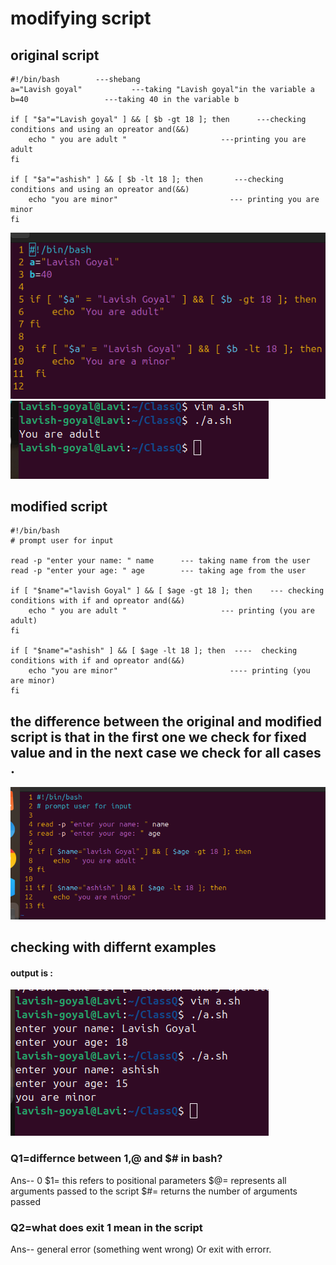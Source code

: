 # modifying script

## original script

```
#!/bin/bash        ---shebang
a="Lavish goyal"           ---taking "Lavish goyal"in the variable a
b=40                 ---taking 40 in the variable b

if [ "$a"="Lavish goyal" ] && [ $b -gt 18 ]; then      ---checking conditions and using an opreator and(&&)
    echo " you are adult "                     ---printing you are adult
fi

if [ "$a"="ashish" ] && [ $b -lt 18 ]; then       ---checking conditions and using an opreator and(&&)
    echo "you are minor"                         --- printing you are minor
fi
```
![Image](imagess/a.png)
![Image](imagess/b.png)

##  modified script

```
#!/bin/bash 
# prompt user for input

read -p "enter your name: " name      --- taking name from the user
read -p "enter your age: " age        --- taking age from the user

if [ "$name"="lavish Goyal" ] && [ $age -gt 18 ]; then    --- checking conditions with if and opreator and(&&)     
    echo " you are adult "                     --- printing (you are adult)
fi

if [ "$name"="ashish" ] && [ $age -lt 18 ]; then  ----  checking conditions with if and opreator and(&&)      
    echo "you are minor"                         ---- printing (you are minor)
fi
```
## the difference between the original and modified script is that in the first one we check for fixed value and in the next case we check for all cases .

![Image](imagess/c.png)

## checking with differnt examples
#### output is :
![Image](imagess/d.png)

### Q1=differnce between $1,$@ and $# in bash?

Ans-- 0 $1= this refers to positional parameters
         $@= represents all arguments passed to the script
         $#= returns the number of arguments passed

### Q2=what does exit 1 mean in the script
    
Ans-- general error (something went wrong) Or exit with errorr.